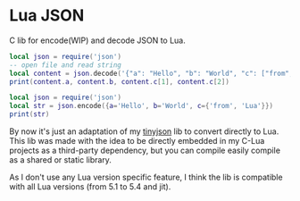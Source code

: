 # Lua JSON

C lib for encode(WIP) and decode JSON to Lua.

```lua
local json = require('json')
-- open file and read string
local content = json.decode('{"a": "Hello", "b": "World", "c": ["from", "JSON"]}')
print(content.a, content.b, content.c[1], content.c[2])
```

```lua
local json = require('json')
local str = json.encode({a='Hello', b='World', c={'from', 'Lua'}})
print(str)
```

By now it's just an adaptation of my [tinyjson](https://github.com/canoi12/tinyjson) lib to convert directly to Lua.
This lib was made with the idea to be directly embedded in my C-Lua projects as a third-party dependency, but you can compile easily compile as a shared or static library.

As I don't use any Lua version specific feature, I think the lib is compatible with all Lua versions (from 5.1 to 5.4 and jit).
